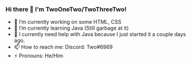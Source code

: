 ### Hi there 👋 I'm TwoOneTwo/TwoThreeTwo!
 
<!--
**TwoThreeTwo/TwoThreeTwo** is a ✨ _special_ ✨ repository because its `README.md` (this file) appears on your GitHub profile
-->
- 🔭 I’m currently working on some HTML, CSS
- 🌱 I’m currently learning Java (Still garbage at it)
- 🤔 I currently need help with Java because I just started it a couple days ago.
- 📫 How to reach me: Discord: Two#6969
- ⚡ Pronouns: He/Him

